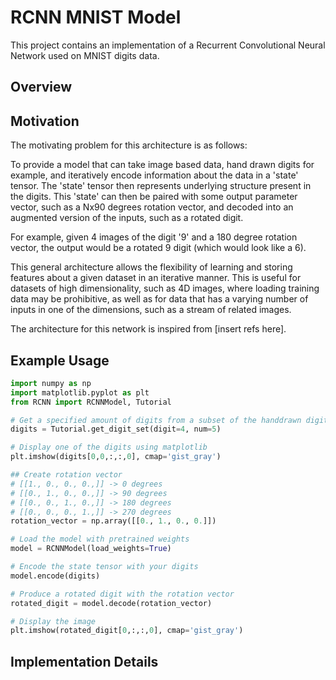 # RCNN MNIST Model
This project contains an implementation of a Recurrent Convolutional Neural Network used on MNIST digits data.

## Overview



## Motivation
The motivating problem for this architecture is as follows:

To provide a model that can take image based data, hand drawn digits for example, and iteratively encode information about the data in a 'state' tensor. The 'state' tensor then represents underlying structure present in the digits. This 'state' can then be paired with some output parameter vector, such as a Nx90 degrees rotation vector, and decoded into an augmented version of the inputs, such as a rotated digit.

For example, given 4 images of the digit '9' and a 180 degree rotation vector, the output would be a rotated 9 digit (which would look like a 6).

This general architecture allows the flexibility of learning and storing features about a given dataset in an iterative manner. This is useful for datasets of high dimensionality, such as 4D images, where loading training data may be prohibitive, as well as for data that has a varying number of inputs in one of the dimensions, such as a stream of related images.

The architecture for this network is inspired from [insert refs here].

## Example Usage
```python
import numpy as np
import matplotlib.pyplot as plt
from RCNN import RCNNModel, Tutorial

# Get a specified amount of digits from a subset of the handdrawn digit dataset
digits = Tutorial.get_digit_set(digit=4, num=5)

# Display one of the digits using matplotlib
plt.imshow(digits[0,0,:,:,0], cmap='gist_gray')

## Create rotation vector
# [[1., 0., 0., 0.,]] -> 0 degrees
# [[0., 1., 0., 0.,]] -> 90 degrees
# [[0., 0., 1., 0.,]] -> 180 degrees
# [[0., 0., 0., 1.,]] -> 270 degrees
rotation_vector = np.array([[0., 1., 0., 0.]])

# Load the model with pretrained weights
model = RCNNModel(load_weights=True)

# Encode the state tensor with your digits
model.encode(digits)

# Produce a rotated digit with the rotation vector
rotated_digit = model.decode(rotation_vector)

# Display the image
plt.imshow(rotated_digit[0,:,:,0], cmap='gist_gray')
```

## Implementation Details


